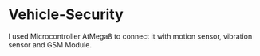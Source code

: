 # Vehicle-Security
I used Microcontroller AtMega8 to connect it with motion sensor, vibration sensor and GSM Module.
